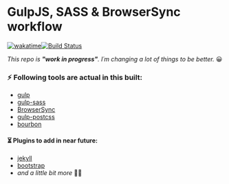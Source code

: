# GulpJS, SASS & BrowserSync workflow

[![wakatime](https://wakatime.com/badge/github/rudiruhl/rudiruhl-workflow.svg)](https://wakatime.com/badge/github/rudiruhl/rudiruhl-workflow)[![Build Status](https://app.travis-ci.com/rudiruhl/rudiruhl-workflow.svg?branch=master)](https://app.travis-ci.com/rudiruhl/rudiruhl-workflow)

*This repo is **"work in progress"**. I´m changing a lot of things to be better.* :grinning:

### :zap: Following tools are actual in this built:

- [gulp](http://github.com/gulpjs)
- [gulp-sass](https://github.com/dlmanning/gulp-sass)
- [BrowserSync](http://github.com/BrowserSync/browser-sync)
- [gulp-postcss](https://github.com/postcss/gulp-postcss)
- [bourbon](http://github.com/thoughtbot/bourbon)

 #### :hourglass_flowing_sand: Plugins to add in near future:

 - [jekyll](http://github.com/jekyll/jekyll)
 - [bootstrap](https://github.com/twbs/bootstrap)
 - *and a little bit more* :see_no_evil::sunglasses:
